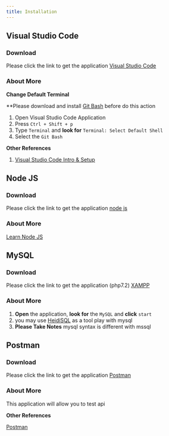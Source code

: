 ```yaml
---
title: Installation 
---
```


## Visual Studio Code
### Download
Please click the link to get the application [Visual Studio Code](https://code.visualstudio.com/download)
### About More
**Change Default Terminal**

**Please download and install [Git Bash](https://git-scm.com/downloads) before do this action
1. Open Visual Studio Code Application
2. Press `Ctrl + Shift + p`
3. Type `Terminal` and **look for** `Terminal: Select Default Shell`
4. Select the `Git Bash`

**Other References**
1. [Visual Studio Code Intro & Setup](https://www.youtube.com/watch?v=fnPhJHN0jTE)

## Node JS
### Download
Please click the link to get the application [node js](https://nodejs.org/en/download/)
### About More
[Learn Node JS](/get-started/before-start.html#node-js)

## MySQL
### Download
Please click the link to get the application (php7.2) [XAMPP](https://www.apachefriends.org/download.html)
### About More
1. **Open** the application, **look for** the `MySQL` and **click** `start`
2. you may use [HeidiSQL](https://www.heidisql.com/download.php) as a tool play with mysql
3. **Please Take Notes** mysql syntax is different with mssql

## Postman
### Download
Please click the link to get the application [Postman](https://www.getpostman.com/downloads/)
### About More
This application will allow you to test api

**Other References**

[Postman](https://www.youtube.com/watch?v=3Nvx0mNXPc4)